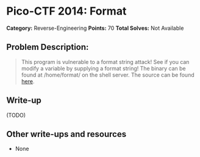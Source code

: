 # Pico-CTF 2014: Format

**Category:** Reverse-Engineering
**Points:** 70
**Total Solves:** Not Available
## Problem Description:

> This program is vulnerable to a format string attack! See if you can modify a variable by supplying a format string! The binary can be found at /home/format/ on the shell server. The source can be found [here](format.c).

## Write-up

(TODO)

## Other write-ups and resources

* None
